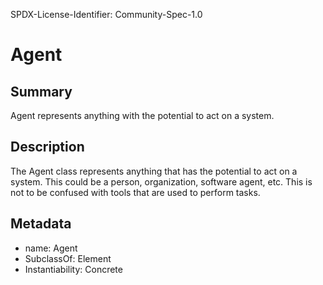 SPDX-License-Identifier: Community-Spec-1.0

# Agent

## Summary

Agent represents anything with the potential to act on a system.

## Description

The Agent class represents anything that has the potential to act on a system. This could be a person, organization, software agent, etc. This is not to be confused with tools that are used to perform tasks.

## Metadata

- name: Agent
- SubclassOf: Element
- Instantiability: Concrete

